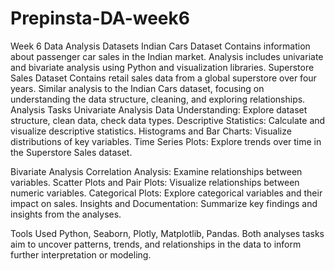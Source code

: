 # Prepinsta-DA-week6
Week 6 Data Analysis 
Datasets
Indian Cars Dataset
Contains information about passenger car sales in the Indian market.
Analysis includes univariate and bivariate analysis using Python and visualization libraries.
Superstore Sales Dataset
Contains retail sales data from a global superstore over four years.
Similar analysis to the Indian Cars dataset, focusing on understanding the data structure, cleaning, and exploring relationships.
Analysis Tasks
Univariate Analysis
Data Understanding: Explore dataset structure, clean data, check data types. Descriptive Statistics: Calculate and visualize descriptive statistics. Histograms and Bar Charts: Visualize distributions of key variables. Time Series Plots: Explore trends over time in the Superstore Sales dataset.

Bivariate Analysis
Correlation Analysis: Examine relationships between variables. Scatter Plots and Pair Plots: Visualize relationships between numeric variables. Categorical Plots: Explore categorical variables and their impact on sales. Insights and Documentation: Summarize key findings and insights from the analyses.

Tools Used
Python,
Seaborn,
Plotly,
Matplotlib,
Pandas.
Both analyses tasks aim to uncover patterns, trends, and relationships in the data to inform further interpretation or modeling.
